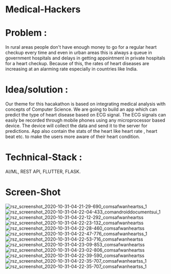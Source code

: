 # Medical-Hackers

# Problem : 
In rural areas people don't have enough money to go for a regular heart checkup every time and even in urban areas this is always a queue in government hospitals and delays in getting appointment in private hospitals for a heart checkup. Because of this, the rates of heart diseases are increasing at an alarming rate especially in countries like India. 

# Idea/solution : 
Our theme for this hacakathon is based on integrating medical analysis with concepts of Computer Science. We are going to build an app which can predict the type of heart disease based on ECG signal. The ECG signals can easily be recorded through mobile phones using any microprocessor based device. The device will collect the data and send it to the server for predictions. App also contain the stats of the heart like heart rate , heart beat etc. to make the users more aware of their heart condition. 

# Technical-Stack : 
AI/ML, REST API, FLUTTER, FLASK.

# Screen-Shot 
![rsz_screenshot_2020-10-31-04-21-29-690_comsafwanheartss_1](https://user-images.githubusercontent.com/45730556/97763765-a37b1780-1b32-11eb-9524-70a2d8112373.jpg) 
![rsz_screenshot_2020-10-31-04-22-04-433_comandroiddocumentsui_1](https://user-images.githubusercontent.com/45730556/97763771-a970f880-1b32-11eb-9d33-e8e49a16373c.jpg) 
![rsz_screenshot_2020-10-31-04-22-12-292_comsafwanheartss](https://user-images.githubusercontent.com/45730556/97763780-afff7000-1b32-11eb-8df1-c65b4f55d268.jpg) 
![rsz_screenshot_2020-10-31-04-22-23-132_comsafwanheartss](https://user-images.githubusercontent.com/45730556/97763789-b4c42400-1b32-11eb-941e-a647d1f8598c.jpg) 
![rsz_screenshot_2020-10-31-04-22-28-460_comsafwanheartss](https://user-images.githubusercontent.com/45730556/97763799-baba0500-1b32-11eb-9f30-197d029409f5.jpg) 
![rsz_screenshot_2020-10-31-04-22-47-776_comsafwanheartss_1](https://user-images.githubusercontent.com/45730556/97763804-c0174f80-1b32-11eb-98a4-450c4563b667.jpg) 
![rsz_screenshot_2020-10-31-04-22-53-716_comsafwanheartss](https://user-images.githubusercontent.com/45730556/97763805-c4436d00-1b32-11eb-9589-fbb4a36bfb5c.jpg) 
![rsz_screenshot_2020-10-31-04-23-09-853_comsafwanheartss](https://user-images.githubusercontent.com/45730556/97763812-ca394e00-1b32-11eb-8333-8344c3e3e8e8.jpg) 
![rsz_screenshot_2020-10-31-04-23-02-806_comsafwanheartss](https://user-images.githubusercontent.com/45730556/97763820-cd343e80-1b32-11eb-82de-b087925c4e2f.jpg) 
![rsz_screenshot_2020-10-31-04-22-39-590_comsafwanheartss](https://user-images.githubusercontent.com/45730556/97763823-d1605c00-1b32-11eb-9085-5e2d70e0d2b3.jpg) 
![rsz_screenshot_2020-10-31-04-22-35-707_comsafwanheartss_1](https://user-images.githubusercontent.com/45730556/97763832-d6bda680-1b32-11eb-87ae-59cfeb4f8247.jpg) 
![rsz_screenshot_2020-10-31-04-22-35-707_comsafwanheartss_1](https://user-images.githubusercontent.com/45730556/97763842-df15e180-1b32-11eb-8251-3853f71b5615.jpg)


